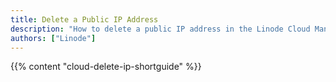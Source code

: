 ```yaml
---
title: Delete a Public IP Address
description: "How to delete a public IP address in the Linode Cloud Manager."
authors: ["Linode"]
---
```


{{% content "cloud-delete-ip-shortguide" %}}
